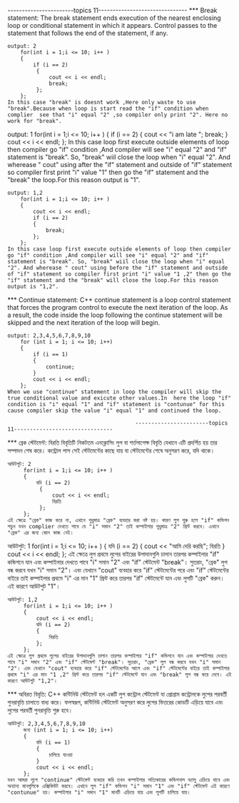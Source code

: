 -----------------------topics 11-------------------------------
*** Break statement: 
The break statement ends execution of the nearest enclosing loop or conditional statement in which it appears. Control passes to the statement that follows the end of the statement, if any.
~~~~~~~~~~~~~~~~~~~~~~~~~~~~~~~~~~~~~~~~~
output: 2
    for(int i = 1;i <= 10; i++ )
    {
        if (i == 2)
         {
             cout << i << endl;
             break;
         };
    };
In this case "break" is doesnt work ,Here only waste to use "break".Because when loop is start read the "if" condition when complier  see that "i" equal "2" ,so compiler only print "2". Here no work for "break". 
~~~~~~~~~~~~~~~~~~~~~~~~~~~~~~~~~~~~~~~~~
output: 1
    for(int i = 1;i <= 10; i++ )
    {
        if (i == 2)
        {
            cout << "i am late ";
            break;
        }
        cout << i << endl;
    };
In this case loop first execute outside elements of loop then compiler go "if" condition ,And compiler will see "i" equal "2" and "if" statement is "break". So, "break" wiil close the loop when "i" equal "2". And wherease " cout" using after the "if" statement and outside of "if" statement so compiler first print "i" value "1" then go the "if" statement and the "break" the loop.For this reason output is "1". 
~~~~~~~~~~~~~~~~~~~~~~~~~~~~~~~~~~~~~~~~~
output: 1,2
    for(int i = 1;i <= 10; i++ )
    {
        cout << i << endl;
        if (i == 2)
        {
            break;
        };
    };
In this case loop first execute outside elements of loop then compiler go "if" condition ,And compiler will see "i" equal "2" and "if" statement is "break". So, "break" wiil close the loop when "i" equal "2". And wherease " cout" using before the "if" statement and outside of "if" statement so compiler first print "i" value "1 ,2" then go the "if" statement and the "break" will close the loop.For this reason output is "1,2".  
~~~~~~~~~~~~~~~~~~~~~~~~~~~~~~~~~~~~~~~~~

*** Continue statement: 
C++ continue statement is a loop control statement that forces the program control to execute the next iteration of the loop. As a result, the code inside the loop following the continue statement will be skipped and the next iteration of the loop will begin.
~~~~~~~~~~~~~~~~~~~~~~~~~~~~~~~~~~~~~~~~~
output: 2,3,4,5,6,7,8,9,10
    for (int i = 1; i <= 10; i++)
    {
        if (i == 1)
        {
            continue;
        }
        cout << i << endl;
    };
When we use "continue" statement in loop the compiler will skip the true conditional value and exicute other values.In  here the loop "if" condition is "i" equal "1" and "if" statement is "contunue" for this cause compiler skip the value "i" equal "1" and continued the loop.
~~~~~~~~~~~~~~~~~~~~~~~~~~~~~~~~~~~~~~~~~


                                            -----------------------topics 11-------------------------------
*** ব্রেক স্টেটমেন্ট:
বিরতি বিবৃতিটি নিকটতম এনক্লোসিং লুপ বা শর্তসাপেক্ষ বিবৃতি যেখানে এটি প্রদর্শিত হয় তার সম্পাদন শেষ করে। কন্ট্রোল পাস সেই স্টেটমেন্টের কাছে যায় যা স্টেটমেন্টের শেষে অনুসরণ করে, যদি থাকে।
~~~~~~~~~~~~~~~~~~~~~~~~~~~~~~~~~~~
আউটপুট: 2
     for(int i = 1;i <= 10; i++ )
     {
         যদি (i == 2)
          {
              cout << i << endl;
              বিরতি
          };
     };
এই ক্ষেত্রে "ব্রেক" কাজ করে না, এখানে শুধুমাত্র "ব্রেক" ব্যবহার করা নষ্ট হয়। কারণ লুপ শুরু হলে "if" কন্ডিশন পড়ুন যখন complier দেখতে পাবে যে "i" সমান "2" তাই কম্পাইলার শুধুমাত্র "2" প্রিন্ট করবে। এখানে "ব্রেক" এর জন্য কোন কাজ নেই।
~~~~~~~~~~~~~~~~~~~~~~~~~~~~~~~~~~~
আউটপুট: 1
     for(int i = 1;i <= 10; i++ )
     {
         যদি (i == 2)
         {
             cout << "আমি দেরি করছি";
             বিরতি
         }
         cout << i << endl;
     };
এই ক্ষেত্রে লুপ প্রথমে লুপের বাইরের উপাদানগুলি চালান তারপর কম্পাইলার "if" কন্ডিশনে যান এবং কম্পাইলার দেখতে পাবে "i" সমান "2" এবং "if" স্টেটমেন্ট "break"। সুতরাং, "ব্রেক" লুপ বন্ধ করবে যখন "i" সমান "2"। এবং যেখানে "cout" ব্যবহার করে "if" স্টেটমেন্টের পরে এবং "if" স্টেটমেন্টের বাইরে তাই কম্পাইলার প্রথমে "i" এর মান "1" প্রিন্ট করে তারপর "if" স্টেটমেন্টে যান এবং লুপটি "ব্রেক" করুন। এই কারণে আউটপুট "1"।
~~~~~~~~~~~~~~~~~~~~~~~~~~~~~~~~~~~
আউটপুট: 1,2
     for(int i = 1;i <= 10; i++ )
     {
         cout << i << endl;
         যদি (i == 2)
         {
             বিরতি
         };
     };
এই ক্ষেত্রে লুপ প্রথমে লুপের বাইরের উপাদানগুলি চালান তারপর কম্পাইলার "if" কন্ডিশনে যান এবং কম্পাইলার দেখতে পাবে "i" সমান "2" এবং "if" স্টেটমেন্ট "break"। সুতরাং, "ব্রেক" লুপ বন্ধ করবে যখন "i" সমান "2"। এবং যেখানে "cout" ব্যবহার করে "if" স্টেটমেন্টের আগে এবং "if" স্টেটমেন্টের বাইরে তাই কম্পাইলার প্রথমে "i" এর মান "1 ,2" প্রিন্ট করে তারপর "if" স্টেটমেন্টে যান এবং "break" লুপ বন্ধ করে দেবে। এই কারণে আউটপুট "1,2"।
~~~~~~~~~~~~~~~~~~~~~~~~~~~~~~~~~~~

*** অবিরত বিবৃতি:
C++ কন্টিনিউ স্টেটমেন্ট হল একটি লুপ কন্ট্রোল স্টেটমেন্ট যা প্রোগ্রাম কন্ট্রোলকে লুপের পরবর্তী পুনরাবৃত্তি চালাতে বাধ্য করে। ফলস্বরূপ, কন্টিনিউ স্টেটমেন্ট অনুসরণ করে লুপের ভিতরের কোডটি এড়িয়ে যাবে এবং লুপের পরবর্তী পুনরাবৃত্তি শুরু হবে।
~~~~~~~~~~~~~~~~~~~~~~~~~~~~~~~~~~~
আউটপুট: 2,3,4,5,6,7,8,9,10
     জন্য (int i = 1; i <= 10; i++)
     {
         যদি (i == 1)
         {
             চালিয়ে যাওয়া
         }
         cout << i << endl;
     };
যখন আমরা লুপে "continue" স্টেটমেন্ট ব্যবহার করি তখন কম্পাইলার সত্যিকারের কন্ডিশনাল ভ্যালু এড়িয়ে যাবে এবং অন্যান্য মানগুলিকে এক্সিকিউট করবে। এখানে লুপ "if" কন্ডিশন "i" সমান "1" এবং "if" স্টেটমেন্ট এই কারণে "contunue" হয়। কম্পাইলার "i" সমান "1" মানটি এড়িয়ে যায় এবং লুপটি চালিয়ে যায়।
~~~~~~~~~~~~~~~~~~~~~~~~~~~~~~~~~~~